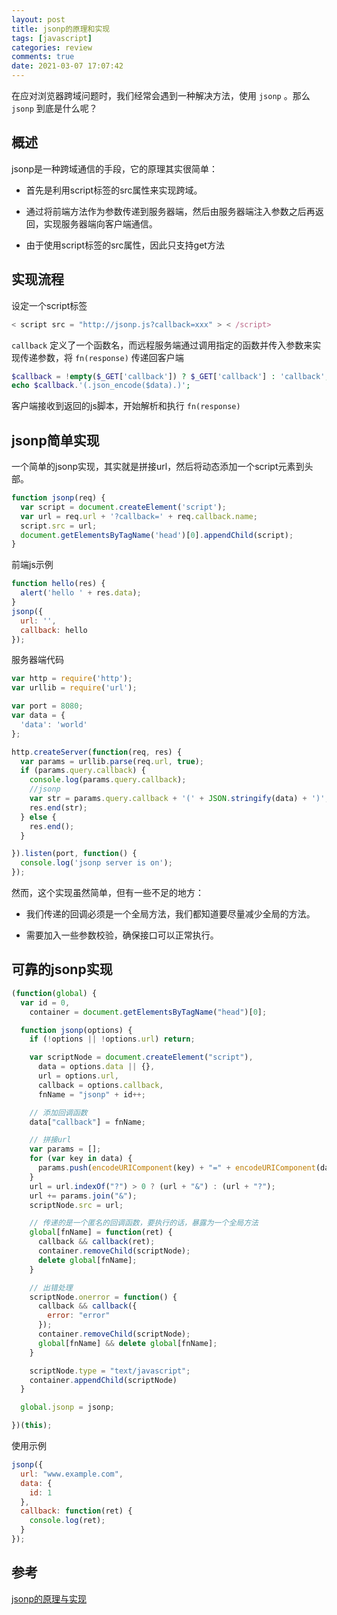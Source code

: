 ```yaml
---
layout: post
title: jsonp的原理和实现
tags: [javascript]
categories: review
comments: true
date: 2021-03-07 17:07:42
---
```


在应对浏览器跨域问题时，我们经常会遇到一种解决方法，使用 `jsonp` 。那么 `jsonp` 到底是什么呢？

<!-- more -->

## 概述

jsonp是一种跨域通信的手段，它的原理其实很简单：

* 首先是利用script标签的src属性来实现跨域。

* 通过将前端方法作为参数传递到服务器端，然后由服务器端注入参数之后再返回，实现服务器端向客户端通信。

* 由于使用script标签的src属性，因此只支持get方法

## 实现流程

设定一个script标签

```js
< script src = "http://jsonp.js?callback=xxx" > < /script>
```

`callback` 定义了一个函数名，而远程服务端通过调用指定的函数并传入参数来实现传递参数，将 `fn(response)` 传递回客户端

```php
$callback = !empty($_GET['callback']) ? $_GET['callback'] : 'callback';
echo $callback.'(.json_encode($data).)';
```

客户端接收到返回的js脚本，开始解析和执行 `fn(response)`

## jsonp简单实现

一个简单的jsonp实现，其实就是拼接url，然后将动态添加一个script元素到头部。

```js
function jsonp(req) {
  var script = document.createElement('script');
  var url = req.url + '?callback=' + req.callback.name;
  script.src = url;
  document.getElementsByTagName('head')[0].appendChild(script);
}
```

前端js示例

```js
function hello(res) {
  alert('hello ' + res.data);
}
jsonp({
  url: '',
  callback: hello
});
```

服务器端代码

```js
var http = require('http');
var urllib = require('url');

var port = 8080;
var data = {
  'data': 'world'
};

http.createServer(function(req, res) {
  var params = urllib.parse(req.url, true);
  if (params.query.callback) {
    console.log(params.query.callback);
    //jsonp
    var str = params.query.callback + '(' + JSON.stringify(data) + ')';
    res.end(str);
  } else {
    res.end();
  }

}).listen(port, function() {
  console.log('jsonp server is on');
});
```

然而，这个实现虽然简单，但有一些不足的地方：

* 我们传递的回调必须是一个全局方法，我们都知道要尽量减少全局的方法。

* 需要加入一些参数校验，确保接口可以正常执行。

## 可靠的jsonp实现

```js
(function(global) {
  var id = 0,
    container = document.getElementsByTagName("head")[0];

  function jsonp(options) {
    if (!options || !options.url) return;

    var scriptNode = document.createElement("script"),
      data = options.data || {},
      url = options.url,
      callback = options.callback,
      fnName = "jsonp" + id++;

    // 添加回调函数
    data["callback"] = fnName;

    // 拼接url
    var params = [];
    for (var key in data) {
      params.push(encodeURIComponent(key) + "=" + encodeURIComponent(data[key]));
    }
    url = url.indexOf("?") > 0 ? (url + "&") : (url + "?");
    url += params.join("&");
    scriptNode.src = url;

    // 传递的是一个匿名的回调函数，要执行的话，暴露为一个全局方法
    global[fnName] = function(ret) {
      callback && callback(ret);
      container.removeChild(scriptNode);
      delete global[fnName];
    }

    // 出错处理
    scriptNode.onerror = function() {
      callback && callback({
        error: "error"
      });
      container.removeChild(scriptNode);
      global[fnName] && delete global[fnName];
    }

    scriptNode.type = "text/javascript";
    container.appendChild(scriptNode)
  }

  global.jsonp = jsonp;

})(this);
```

使用示例

```js
jsonp({
  url: "www.example.com",
  data: {
    id: 1
  },
  callback: function(ret) {
    console.log(ret);
  }
});
```

## 参考

[jsonp的原理与实现](https://segmentfault.com/a/1190000007665361)

